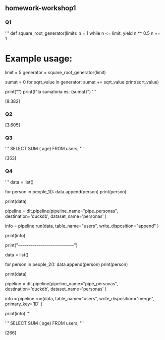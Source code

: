 ## homework-workshop1

### Q1

'''
def square_root_generator(limit):
    n = 1
    while n <= limit:
        yield n ** 0.5
        n += 1

# Example usage:
limit = 5
generator = square_root_generator(limit)

sumat = 0
for sqrt_value in generator:
    sumat += sqrt_value
    print(sqrt_value)

print("")
print(f"la sumatoria es: {sumat}")
'''

[8.382]



### Q2

[3.605]




### Q3

'''
SELECT SUM ( age) 
FROM users;
'''

[353]


### Q4

'''
data = list()

for person in people_1():
    data.append(person)
    print(person)

print(data)


pipeline = dlt.pipeline(pipeline_name="pipe_personas",
                        destination='duckdb', 
                        dataset_name='personas'
                        )

info = pipeline.run(data, 
                    table_name="users", 
                    write_disposition="append"
                    )


print(info)

print("----------------------------")

data = list()

for person in people_2():
    data.append(person)
    print(person)

print(data)

pipeline = dlt.pipeline(pipeline_name="pipe_personas",
                        destination='duckdb', 
                        dataset_name='personas'
                        )

info = pipeline.run(data, 
                    table_name="users", 
                    write_disposition="merge",
                    primary_key='ID'
                    )


print(info)
'''

'''
SELECT SUM ( age) 
FROM users;
'''

[266]
